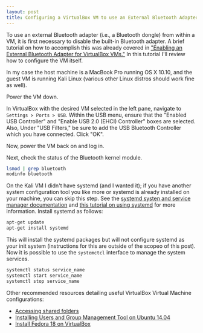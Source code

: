 ```yaml
---
layout: post
title: Configuring a VirtualBox VM to use an External Bluetooth Adapter
---
```


To use an external Bluetooth adapter (i.e., a Bluetooth dongle) from within a VM,
    it is first necessary to disable the built-in Bluetooth adapter.
A brief tutorial on how to accomplish this was already covered in
    ["Enabling an External Bluetooth Adapter for VirtualBox VMs."](Enabling-External-BT-Adapter-for-VM.html)
In this tutorial I'll review how to configure the VM itself.

In my case the host machine is a MacBook Pro running OS X 10.10, and the guest VM is running Kali Linux
    (various other Linux distros should work fine as well).

Power the VM down.

In VirtualBox with the desired VM selected in the left pane, navigate to `Settings > Ports > USB`.
Within the USB menu, ensure that the "Enabled USB Controller" and "Enable USB 2.0 (EHCI) Controller" boxes are selected.
Also, Under "USB Filters," be sure to add the USB Bluetooth Controller which you have connected.
Click "OK".

Now, power the VM back on and log in.

Next, check the status of the Bluetooth kernel module.
```bash
lsmod | grep bluetooth
modinfo bluetooth
```

On the Kali VM I didn't have systemd (and I wanted it);
if you have another system configuration tool you like more or systemd is already installed on your machine, you can skip this step.
See the [systemd systen and service manager documentation](https://wiki.debian.org/systemd#systemd_-_system_and_service_manager)
    and [this tutorial on using systemd](https://www.debian-tutorials.com/systemd-system-and-service-manager)
    for more information.
Install systemd as follows:

```bash
apt-get update
apt-get install systemd
```

This will install the systemd packages but will not configure systemd as your init system
    (instructions for this are outside of the scopeo of this post).
Now it is possible to use the `systemctcl` interface to manage the system services.

```bash
systemctl status service_name
systemctl start service_name
systemctl stop service_name
```

Other recommended resources detailing useful VirtualBox Virtual Machine configurations: 

* [Accessing shared folders](http://www.howtogeek.com/75705/access-shared-folders-in-a-virtualbox-ubuntu-11.04-virtual-machine/)
* [Installing Users and Group Management Tool on Ubuntu 14.04](http://ubuntuhandbook.org/index.php/2014/05/install-users-groups-management-tool-ubuntu1404/)
* [Install Fedora 18 on VirtualBox](http://www.zealfortechnology.com/2013/01/install-fedora-18-on-virtualbox-with.html)

